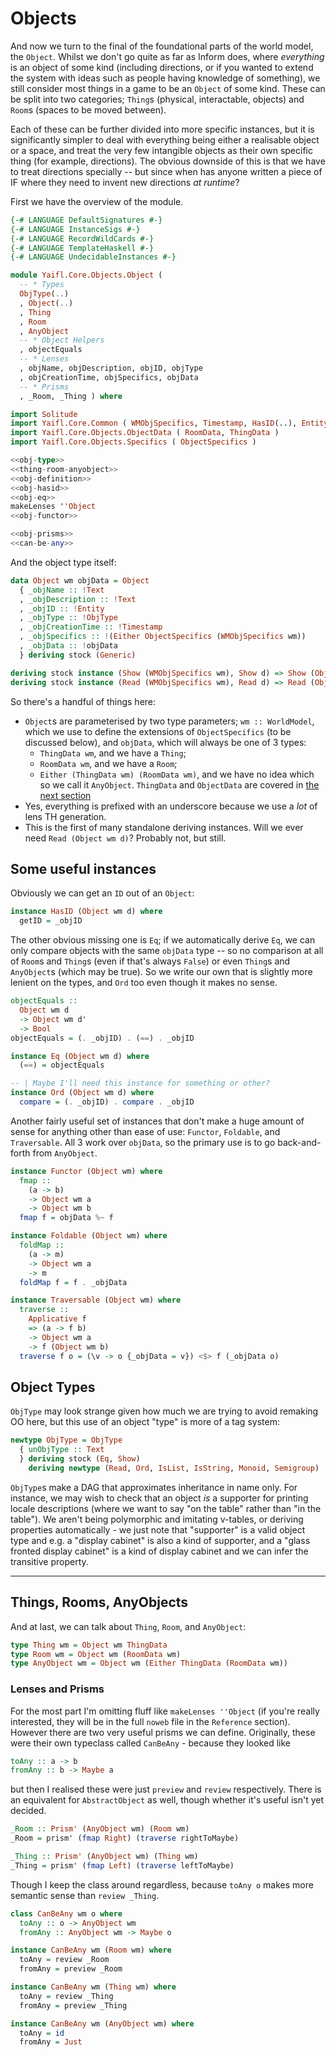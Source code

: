# Objects

And now we turn to the final of the foundational parts of the world model, the `Object`. Whilst we don't go quite as far as
Inform does, where *everything* is an object of some kind (including directions, or if you wanted to extend the system with ideas such as people having knowledge of something), we still consider most things in a game to be an `Object` of some kind. These can be split into two categories; `Thing`s (physical, interactable, objects) and `Room`s (spaces to be moved between). 

Each of these can be further divided into more specific instances, but it is significantly simpler to deal with everything being either a realisable object or a space, and treat the very few intangible objects as their own specific thing (for example, directions). The obvious downside of this is that we have to treat directions specially -- but since when has anyone written a piece of IF where they need to invent new directions *at runtime*? 

First we have the overview of the module.

```haskell file=src/Yaifl/Core/Objects/Object.hs
{-# LANGUAGE DefaultSignatures #-}
{-# LANGUAGE InstanceSigs #-}
{-# LANGUAGE RecordWildCards #-}
{-# LANGUAGE TemplateHaskell #-}
{-# LANGUAGE UndecidableInstances #-}

module Yaifl.Core.Objects.Object ( 
  -- * Types
  ObjType(..)
  , Object(..)
  , Thing
  , Room
  , AnyObject
  -- * Object Helpers
  , objectEquals
  -- * Lenses
  , objName, objDescription, objID, objType
  , objCreationTime, objSpecifics, objData
  -- * Prisms
  , _Room, _Thing ) where

import Solitude
import Yaifl.Core.Common ( WMObjSpecifics, Timestamp, HasID(..), Entity )
import Yaifl.Core.Objects.ObjectData ( RoomData, ThingData )
import Yaifl.Core.Objects.Specifics ( ObjectSpecifics )

<<obj-type>>
<<thing-room-anyobject>>
<<obj-definition>>
<<obj-hasid>>
<<obj-eq>>
makeLenses ''Object
<<obj-functor>>

<<obj-prisms>>
<<can-be-any>>
```

And the object type itself:

```haskell id=obj-definition
data Object wm objData = Object
  { _objName :: !Text
  , _objDescription :: !Text
  , _objID :: !Entity
  , _objType :: !ObjType
  , _objCreationTime :: !Timestamp
  , _objSpecifics :: !(Either ObjectSpecifics (WMObjSpecifics wm))
  , _objData :: !objData
  } deriving stock (Generic)

deriving stock instance (Show (WMObjSpecifics wm), Show d) => Show (Object wm d)
deriving stock instance (Read (WMObjSpecifics wm), Read d) => Read (Object wm d)
```

So there's a handful of things here:  

- `Object`s are parameterised by two type parameters; `wm :: WorldModel`, which we use to define the extensions of `ObjectSpecifics` (to be discussed below), and `objData`, which will always be one of 3 types:
  - `ThingData wm`, and we have a `Thing`;
  - `RoomData wm`, and we have a `Room`;
  - `Either (ThingData wm) (RoomData wm)`, and we have no idea which so we call it `AnyObject`.
`ThingData` and `ObjectData` are covered in [the next section](data.md)
- Yes, everything is prefixed with an underscore because we use a *lot* of lens TH generation.
- This is the first of many standalone deriving instances. Will we ever need `Read (Object wm d)`? Probably not, but still.

## Some useful instances 

Obviously we can get an `ID` out of an `Object`:

```haskell id=obj-hasid
instance HasID (Object wm d) where
  getID = _objID
```

The other obvious missing one is `Eq`; if we automatically derive `Eq`, we can only compare objects with the same `objData` type -- so no comparison at all of `Room`s and `Thing`s (even if that's always `False`) or even `Thing`s and `AnyObject`s (which may be true). So we write our own that is slightly more lenient on the types, and `Ord` too even though it makes no sense.

```haskell id=obj-eq
objectEquals :: 
  Object wm d
  -> Object wm d'
  -> Bool
objectEquals = (. _objID) . (==) . _objID

instance Eq (Object wm d) where
  (==) = objectEquals

-- | Maybe I'll need this instance for something or other? 
instance Ord (Object wm d) where
  compare = (. _objID) . compare . _objID
```

Another fairly useful set of instances that don't make a huge amount of sense for anything other than ease of use: `Functor`, `Foldable`, and `Traversable`. All 3 work over `objData`, so the primary use is to go back-and-forth from `AnyObject`.

```haskell id=obj-functor
instance Functor (Object wm) where
  fmap :: 
    (a -> b)
    -> Object wm a
    -> Object wm b
  fmap f = objData %~ f

instance Foldable (Object wm) where
  foldMap :: 
    (a -> m)
    -> Object wm a 
    -> m
  foldMap f = f . _objData

instance Traversable (Object wm) where
  traverse :: 
    Applicative f 
    => (a -> f b) 
    -> Object wm a 
    -> f (Object wm b)
  traverse f o = (\v -> o {_objData = v}) <$> f (_objData o)
```

## Object Types

`ObjType` may look strange given how much we are trying to avoid remaking OO here, but this use of an object "type" is more of a tag system:

```haskell id=obj-type
newtype ObjType = ObjType
  { unObjType :: Text
  } deriving stock (Eq, Show)
    deriving newtype (Read, Ord, IsList, IsString, Monoid, Semigroup)
```
`ObjType`s make a DAG that approximates inheritance in name only. For instance, we may wish to check that an object *is* a supporter for printing locale descriptions (where we want to say "on the table" rather than "in the table"). We aren't being polymorphic and imitating v-tables, or deriving properties automatically - we just note that "supporter" is a valid object type and e.g. a "display cabinet" is also a kind of supporter, and a "glass fronted display cabinet" is a kind of display cabinet and we can infer the transitive property.

---

## Things, Rooms, AnyObjects

And at last, we can talk about `Thing`, `Room`, and `AnyObject`:

```haskell id=thing-room-anyobject
type Thing wm = Object wm ThingData
type Room wm = Object wm (RoomData wm)
type AnyObject wm = Object wm (Either ThingData (RoomData wm))
```

### Lenses and Prisms

For the most part I'm omitting fluff like `makeLenses ''Object` (if you're really interested, they will be in the full `noweb` file in the `Reference` section). However there are two very useful prisms we can define. Originally, these were their own typeclass called `CanBeAny` - because they looked like 

```haskell
toAny :: a -> b
fromAny :: b -> Maybe a
```

but then I realised these were just `preview` and `review` respectively. There is an equivalent for `AbstractObject` as well, though whether it's useful isn't yet decided.

```haskell id=obj-prisms
_Room :: Prism' (AnyObject wm) (Room wm)
_Room = prism' (fmap Right) (traverse rightToMaybe)

_Thing :: Prism' (AnyObject wm) (Thing wm)
_Thing = prism' (fmap Left) (traverse leftToMaybe)
```

Though I keep the class around regardless, because `toAny o` makes more semantic sense than `review _Thing`.

```haskell id=can-be-any
class CanBeAny wm o where
  toAny :: o -> AnyObject wm
  fromAny :: AnyObject wm -> Maybe o

instance CanBeAny wm (Room wm) where
  toAny = review _Room
  fromAny = preview _Room

instance CanBeAny wm (Thing wm) where
  toAny = review _Thing
  fromAny = preview _Thing

instance CanBeAny wm (AnyObject wm) where
  toAny = id
  fromAny = Just
```
